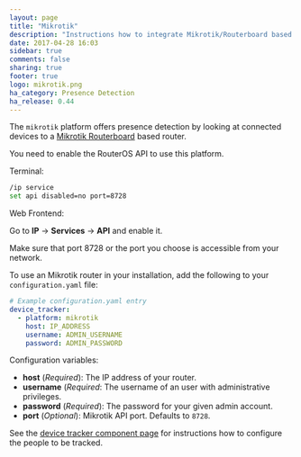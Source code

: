 ```yaml
---
layout: page
title: "Mikrotik"
description: "Instructions how to integrate Mikrotik/Routerboard based routers into Home Assistant."
date: 2017-04-28 16:03
sidebar: true
comments: false
sharing: true
footer: true
logo: mikrotik.png
ha_category: Presence Detection
ha_release: 0.44
---
```



The `mikrotik` platform offers presence detection by looking at connected devices to a [Mikrotik Routerboard](http://routerboard.com) based router.

You need to enable the RouterOS API to use this platform.

Terminal:

```bash
/ip service
set api disabled=no port=8728
```

Web Frontend:

Go to **IP** -> **Services** -> **API** and enable it.

Make sure that port 8728 or the port you choose is accessible from your network.

To use an Mikrotik router in your installation, add the following to your `configuration.yaml` file:

```yaml
# Example configuration.yaml entry
device_tracker:
  - platform: mikrotik
    host: IP_ADDRESS
    username: ADMIN_USERNAME
    password: ADMIN_PASSWORD
```

Configuration variables:

- **host** (*Required*): The IP address of your router.
- **username** (*Required*: The username of an user with administrative privileges.
- **password** (*Required*): The password for your given admin account.
- **port** (*Optional*): Mikrotik API port. Defaults to `8728`.

See the [device tracker component page](/components/device_tracker/) for instructions how to configure the people to be tracked.
